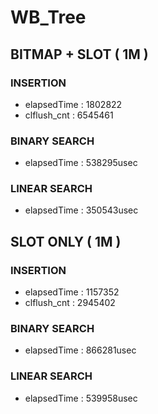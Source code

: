 # WB_Tree
## BITMAP + SLOT ( 1M ) 
### INSERTION
- elapsedTime : 1802822
- clflush_cnt : 6545461

### BINARY SEARCH
- elapsedTime : 538295usec

### LINEAR SEARCH
- elapsedTime : 350543usec

## SLOT ONLY ( 1M )
### INSERTION
- elapsedTime : 1157352
- clflush_cnt : 2945402

### BINARY SEARCH
- elapsedTime : 866281usec

### LINEAR SEARCH
- elapsedTime : 539958usec

